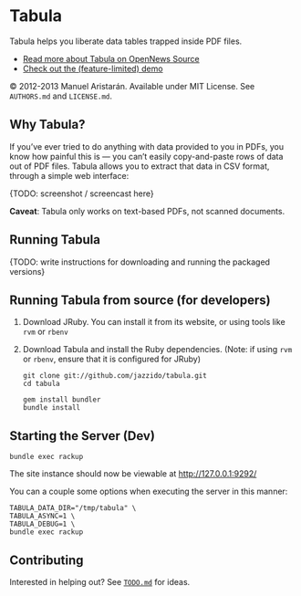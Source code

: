 # Tabula

Tabula helps you liberate data tables trapped inside PDF files.

* [Read more about Tabula on OpenNews Source](http://source.mozillaopennews.org/en-US/articles/introducing-tabula/)
* [Check out the (feature-limited) demo](http://tabula.nerdpower.org/)

© 2012-2013 Manuel Aristarán. Available under MIT License. See `AUTHORS.md`
and `LICENSE.md`.

## Why Tabula?

If you’ve ever tried to do anything with data provided to you in PDFs, you
know how painful this is — you can’t easily copy-and-paste rows of data out
of PDF files. Tabula allows you to extract that data in CSV format, through
a simple web interface:

{TODO: screenshot / screencast here}

**Caveat**: Tabula only works on text-based PDFs, not scanned documents.

## Running Tabula

{TODO: write instructions for downloading and running the packaged versions}

## Running Tabula from source (for developers)

1. Download JRuby. You can install it from its website, or using tools like `rvm` or `rbenv`

2. Download Tabula and install the Ruby dependencies. (Note: if using `rvm` or `rbenv`, ensure that it is configured for JRuby)

    ~~~
    git clone git://github.com/jazzido/tabula.git
    cd tabula

    gem install bundler
    bundle install
    ~~~

## Starting the Server (Dev)

    bundle exec rackup

The site instance should now be viewable at http://127.0.0.1:9292/

You can a couple some options when executing the server in this manner:

    TABULA_DATA_DIR="/tmp/tabula" \
    TABULA_ASYNC=1 \
    TABULA_DEBUG=1 \
    bundle exec rackup

## Contributing

Interested in helping out? See [`TODO.md`](TODO.md) for ideas.
